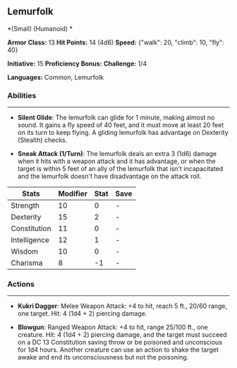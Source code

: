 ## Lemurfolk
*(Small) (Humanoid) *

**Armor Class:** 13
**Hit Points:** 14 (4d6)
**Speed:** {"walk": 20, "climb": 10, "fly": 40}

**Initiative:** 15
**Proficiency Bonus:**
**Challenge:** 1/4

**Languages:** Common, Lemurfolk

### Abilities
 --- 
- **Silent Glide**: The lemurfolk can glide for 1 minute, making almost no sound. It gains a fly speed of 40 feet, and it must move at least 20 feet on its turn to keep flying. A gliding lemurfolk has advantage on Dexterity (Stealth) checks.

- **Sneak Attack (1/Turn)**: The lemurfolk deals an extra 3 (1d6) damage when it hits with a weapon attack and it has advantage, or when the target is within 5 feet of an ally of the lemurfolk that isn't incapacitated and the lemurfolk doesn't have disadvantage on the attack roll.



| Stats | Modifier | Stat | Save
| ---- | ---- | ---- | ---- |
| Strength | 10 | 0 | - |
| Dexterity | 15 | 2 | - |
| Constitution | 11 | 0 | - |
| Intelligence | 12 | 1 | - |
| Wisdom | 10 | 0 | - |
| Charisma | 8 | -1 | - |

### Actions
 --- 
- **Kukri Dagger**: Melee Weapon Attack: +4 to hit, reach 5 ft., 20/60 range, one target. Hit: 4 (1d4 + 2) piercing damage.

- **Blowgun**: Ranged Weapon Attack: +4 to hit, range 25/100 ft., one creature. Hit: 4 (1d4 + 2) piercing damage, and the target must succeed on a DC 13 Constitution saving throw or be poisoned and unconscious for 1d4 hours. Another creature can use an action to shake the target awake and end its unconsciousness but not the poisoning.

